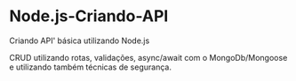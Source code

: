 # Node.js-Criando-API
Criando API' básica utilizando Node.js

CRUD utilizando rotas, validações, async/await com o MongoDb/Mongoose e utilizando também técnicas de segurança.
